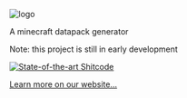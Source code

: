 ![logo](https://raw.githubusercontent.com/VanillaCreator/VanillaCreator.github.io/main/static/logo.png)

A minecraft datapack generator

Note: this project is still in early development

[![State-of-the-art Shitcode](https://img.shields.io/static/v1?label=State-of-the-art&message=Shitcode&color=7B5804)](https://github.com/trekhleb/state-of-the-art-shitcode)

[Learn more on our website...](https://vanillacreator.plus)
